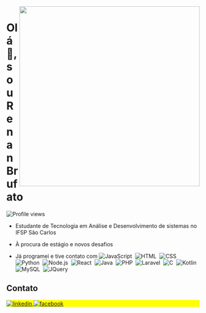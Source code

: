 <img align="right" height="470em" src="https://raw.githubusercontent.com/gist/ReBrufato/5e1f78814dac4c0941d6759573414c8b/raw/60f286b7f7e774d10d7820311c25d894a3b34c7f/githubCard.svg">

<h1 align="left">Olá 👋, sou Renan Brufato</h1>
<p align="left"> <img src="https://komarev.com/ghpvc/?username=ReBrufato&color=green" alt="Profile views" /> </p>

 - Estudante de Tecnologia em Análise e Desenvolvimento de sistemas no IFSP São Carlos
 
 - À procura de estágio e novos desafios

 - Já programei e tive contato com ![JavaScript](https://img.shields.io/badge/-JavaScript-black?style=flat&logo=javascript)&nbsp;
   ![HTML](https://img.shields.io/badge/-HTML-black?style=flat&logo=HTML5)&nbsp;
   ![CSS](https://img.shields.io/badge/-CSS-black?style=flat&logo=CSS3&logoColor=1572B6)&nbsp; 
   ![Python](https://img.shields.io/badge/-Python-black?style=flat&logo=python)&nbsp;
   ![Node.js](https://img.shields.io/badge/-Node.js-black?style=flat&logo=node.js)&nbsp;
   ![React](https://img.shields.io/badge/-React-black?style=flat&logo=react)&nbsp;
   ![Java](https://img.shields.io/badge/-Java-black?style=flat&logo=java)&nbsp;
   ![PHP](https://img.shields.io/badge/-Php-black?style=flat&logo=php)&nbsp;
   ![Laravel](https://img.shields.io/badge/-Laravel-black?style=flat&logo=laravel)&nbsp;
   ![C](https://img.shields.io/badge/-C-black?style=flat&logo=c)&nbsp;
   ![Kotlin](https://img.shields.io/badge/-Kotlin-black?style=flat&logo=kotlin)&nbsp;
   ![MySQL](https://img.shields.io/badge/-MySQL-black?style=flat&logo=mysql)&nbsp;
   ![JQuery](https://img.shields.io/badge/-JQuery-black?style=flat&logo=jquery)&nbsp;

## Contato
<p align="left" style="background:yellow">
<a href="https://linkedin.com/in/renan-brufato-19594a229" target="_blank">
  <img align="center" src="https://img.shields.io/badge/-renanbrufato-05122A?style=flat&logo=linkedin" alt="linkedin"/>
</a>
<a href="https://www.facebook.com/renan.brufato" target="_blank">
 <img align="center" src="https://img.shields.io/badge/-renanbrufato-05122A?style=flat&logo=facebook" alt="facebook"/>
</a>

</p>





<!--
**ReBrufato/ReBrufato** is a ✨ _special_ ✨ repository because its `README.md` (this file) appears on your GitHub profile.

Here are some ideas to get you started:

- 🔭 I’m currently working on ...
- 🌱 I’m currently learning ...
- 👯 I’m looking to collaborate on ...
- 🤔 I’m looking for help with ...
- 💬 Ask me about ...
- 📫 How to reach me: ...
- 😄 Pronouns: ...
- ⚡ Fun fact: ...
-->
